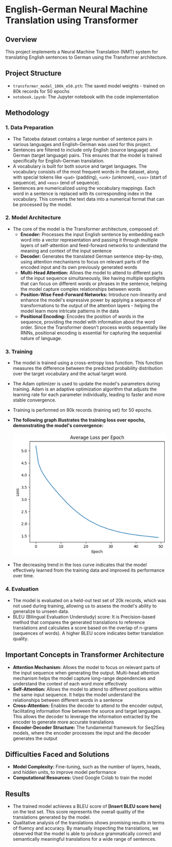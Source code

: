 # English-German Neural Machine Translation using Transformer

## Overview

This project implements a Neural Machine Translation (NMT) system for translating English sentences to German using the Transformer architecture.

## Project Structure

- `transformer_model_100k_e50.pth`: The saved model weights - trained on 80k records for 50 epochs
- `notebook.ipynb`: The Jupyter notebook with the code implementation

## Methodology

### 1. Data Preparation

- The Tatoeba dataset contains a large number of sentence pairs in various languages and English-German was used for this project.
- Sentences are filtered to include only English (source language) and German (target language) pairs. This ensures that the model is trained specifically for English-German translation.
- A vocabulary is built for both source and target languages. The vocabulary consists of the most frequent words in the dataset, along with special tokens like `<pad>` (padding), `<unk>` (unknown), `<sos>` (start of sequence), and `<eos>` (end of sequence).
- Sentences are numericalized using the vocabulary mappings. Each word in a sentence is replaced with its corresponding index in the vocabulary. This converts the text data into a numerical format that can be processed by the model.

### 2. Model Architecture

- The core of the model is the Transformer architecture, composed of:
  - **Encoder:** Processes the input English sentence by embedding each word into a vector representation and passing it through multiple layers of self-attention and feed-forward networks to understand the meaning and context of the input sentence
  - **Decoder:** Generates the translated German sentence step-by-step, using attention mechanisms to focus on relevant parts of the encoded input and its own previously generated words
  - **Multi-Head Attention:** Allows the model to attend to different parts of the input sequence simultaneously, like having multiple spotlights that can focus on different words or phrases in the sentence, helping the model capture complex relationships between words
  - **Position-Wise Feed-Forward Networks:** Introduce non-linearity and enhance the model's expressive power by applying a sequence of transformations to the output of the attention layers - helping the model learn more intricate patterns in the data
  - **Positional Encoding:** Encodes the position of words in the sequence, providing the model with information about the word order. Since the Transformer doesn't process words sequentially like RNNs, positional encoding is essential for capturing the sequential nature of language.

### 3. Training

- The model is trained using a cross-entropy loss function. This function measures the difference between the predicted probability distribution over the target vocabulary and the actual target word.
- The Adam optimizer is used to update the model's parameters during training. Adam is an adaptive optimization algorithm that adjusts the learning rate for each parameter individually, leading to faster and more stable convergence.
- Training is performed on 80k records (training set) for 50 epochs.
- **The following graph illustrates the training loss over epochs, demonstrating the model's convergence:**

  ![Training Loss Graph](training_loss_100k_50e.png)

- The decreasing trend in the loss curve indicates that the model effectively learned from the training data and improved its performance over time.

### 4. Evaluation

- The model is evaluated on a held-out test set of 20k records, which was not used during training, allowing us to assess the model's ability to generalize to unseen data.
- BLEU (Bilingual Evaluation Understudy) score: It is Precision-based method that compares the generated translations to reference translations and calculates a score based on the overlap of n-grams (sequences of words). A higher BLEU score indicates better translation quality.

## Important Concepts in Transformer Architecture

- **Attention Mechanism:** Allows the model to focus on relevant parts of the input sequence when generating the output. Multi-head attention mechanism helps the model capture long-range dependencies and understand the context of each word more effectively
- **Self-Attention:** Allows the model to attend to different positions within the same input sequence. It helps the model understand the relationships between different words in a sentence
- **Cross-Attention:** Enables the decoder to attend to the encoder output, facilitating information flow between the source and target languages. This allows the decoder to leverage the information extracted by the encoder to generate more accurate translations
- **Encoder-Decoder Structure:** The fundamental framework for Seq2Seq models, where the encoder processes the input and the decoder generates the output

## Difficulties Faced and Solutions

- **Model Complexity:** Fine-tuning, such as the number of layers, heads, and hidden units, to improve model performance
- **Computational Resources:** Used Google Colab to train the model

## Results

- The trained model achieves a BLEU score of **[Insert BLEU score here]** on the test set. This score represents the overall quality of the translations generated by the model.
- Qualitative analysis of the translations shows promising results in terms of fluency and accuracy. By manually inspecting the translations, we observed that the model is able to produce grammatically correct and semantically meaningful translations for a wide range of sentences.
